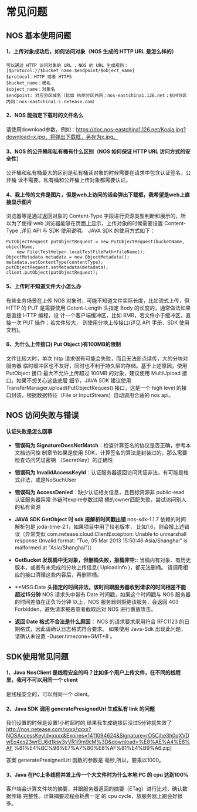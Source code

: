 # 常见问题

## NOS 基本使用问题

#### 1、上传对象成功后，如何访问对象（NOS 生成的 HTTP URL 是怎么样的）

	可以通过 HTTP 访问对象的 URL ，NOS 的 URL 生成规则：[$protocol://$bucket_name.$endpoint/$object_name]
	$protocol：HTTP 或者 HTTPS
	$bucket_name：桶名
	$object_name：对象名
	$endpoint: 对应分区域名（比如 杭州分区外网：nos-eastchina1.126.net；杭州分区内网：nos-eastchina1-i.netease.com）

#### 2、NOS 能指定下载时的文件名么

请使用download参数，例如：https://doc.nos-eastchina1.126.net/Koala.jpg?download=x.jpg，将弹出下载框，另存为x.jpg。

#### 3、NOS 的公开桶和私有桶有什么区别（NOS 如何保证 HTTP URL 访问方式的安全性）

公开桶和私有桶最大的区别是私有桶读对象的时候需要在请求中包含认证签名，公开桶 读不需要。私有桶和公开桶上传对象都需要认证。

#### 4、我上传的文件是图片，但是web上访问的话会弹出下载框，我希望是web上直接显示图片

浏览器等是通过返回对象的 Content-Type 字段进行资源类型判断和展示的，所以为了使得 web 浏览器能够在页面上显示，上传对象的时候需要设置 Content-Type ,详见 API 与 SDK 使用说明。 JAVA SDK 的使用方式如下：

    PutObjectRequest putObjectRequest = new PutObjectRequest(bucketName, objectName,
        new File(TestHelper.localTestFilePath+fileName));
    ObjectMetadata metadata = new ObjectMetadata();
    metadata.setContentType(contentType);
    putObjectRequest.setMetadata(metadata);
    client.putObject(putObjectRequest);

#### 5、上传时不知道文件大小怎么办

有些业务场景在上传 NOS 对象时，可能不知道文件实际长度，比如流式上传，但 HTTP 的 PUT 是需要使用 Cotent-Length 头指定 Body 的长度的，通常做法如果是直接 HTTP 编程，设 计一个客户端缓冲区，比如 8MB，若文件小于缓冲区，直接一次 PUT 操作；若文件较大， 则使用分块上传接口(详见 API 手册、SDK 使用文档)。

#### 6、为什么上传接口( Put Object )有100MB的限制

文件比较大时，单次 http 请求很有可能会失败，而且无法断点续传，大的分块对服务器 临时缓冲区也不友好，同时也不利于持久层的存储。基于上述原因，使用 PutObject 接口 最大不允许上传超过 100MB 的对象，建议使用 MultiUpload 接口。如果不想关心这些底层 细节，JAVA SDK 建议使用 TransferManager.upload(PutObjectRequest) 接口，这是一个 high level 的接口封装，根据数据特征（File or InputStream）自动调用合适的 nos api。

## NOS 访问失败与错误

#### 认证失败是怎么回事

* **错误码为 SignatureDoesNotMatch**：检查计算签名的协议是否正确，参考本文档访问控
制章节如果是使用 SDK，计算签名的算法是封装过的，那么需要检查访问凭证密钥 （SecretKey）的正确性

* **错误码为 InvalidAccessKeyId**：认证服务器返回访问凭证非法，有可能是格式非法，或是NoSuchUser

* **错误码为 AccessDenied**：缺少认证相关信息，且目标资源非 public-read 认证服务器异常 外链时expire参数过期 桶的owner匹配失败，尝试访问别人的私有资源

* **JAVA SDK GetObject 时 sdk 报解析时间戳出错**
nos-sdk-1.1.7 依赖的时间解析包是 joda-time-2.1，如果项目中用了较老版本， 比如1.6，则会报上述错误（异常类似 com.netease.cloud.ClientException: Unable to unmarshall response (Invalid format: "Tue, 05 Mar 2013 15:50:46 Asia/Shanghai" is malformed at "Asia/Shanghai")）

* **GetBucket 发现桶中无对象，但删桶失败，报桶非空::**
当桶内有对象、有历史版本，或者有未完成的分块上传信息( UploadInfo )，都无法删桶。 请调用相应的接口清理这些内容后，再删除桶。

* **MSG:Date **头指定的时间非法，该时间跟服务器收到请求的时间相差不能超过15分钟**
NOS 请求头中带有 Date 时间戳，如果这个时间戳与 NOS 服务器的时间差值在正负15分钟 以上，NOS 服务器则拒绝该服务，会返回 403 Forbidden，避免请求被恶意者截取后对 NOS 进行重放攻击。

* **返回 Date 格式不合法是什么原因：**
NOS 的请求要求采用符合 RFC1123 的日期格式，因此请确认日志格式符合要求。 如果使用 Java-Sdk 出现此问题，请确认未设置 \-Duser.timezone=GMT+8 。

## SDK使用常见问题

#### 1、Java NosClient 是线程安全的吗？比如多个用户上传文件，在不同的线程里，我可不可以用同一个 client

是线程安全的，可以用同一个 client。

#### 2、Java SDK 调用 generatePresignedUrl 生成私有 link 的问题

我们设置的时候是设置1小时超时的,结果我生成链接后没过5分钟就失效了 http://nos.netease.com/xxxx/xxxx?NOSAccessKeyId=xxxx&Expires=1411094624&Signature=rO5Cihe3h0qXVDwEo4es23wrEU6d1ksy3yVR1i9m9cM%3D&download=%E8%AE%A4%E8%AF %81%E4%BC%98%E7%A7%80%E8%AF%81%E4%B9%A6.zip]

答案 generatePresignedUrl 函数的参数是 毫秒,所以，要乘以1000。

#### 3、Java 在PC上多线程并发上传一个大文件时为什么本地 PC 的 cpu 达到100%

客户端会计算文件块的摘要，并跟服务器返回的摘要（ETag）进行比对，确认数据传输 完整性。计算摘要过程会耗费一定 的 cpu cycle，放服务器上跑会好很多。